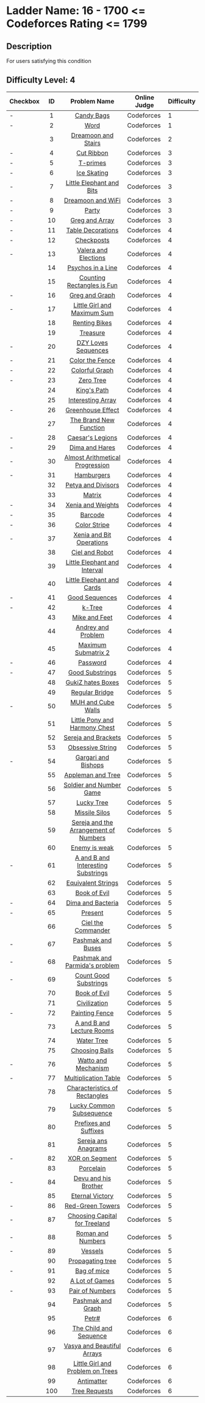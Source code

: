 # Ladder Name: 16 - 1700 <= Codeforces Rating <= 1799
## Description
 For users satisfying this condition
## Difficulty Level: 4

| Checkbox | ID  | Problem Name | Online Judge | Difficulty |
|---|:---:|:---:|---|---|
| - |1|[Candy Bags](http://codeforces.com/problemset/problem/334/A)|Codeforces|1|
| - |2|[Word](http://codeforces.com/problemset/problem/59/A)|Codeforces|1|
| |3|[Dreamoon and Stairs](http://codeforces.com/problemset/problem/476/A)|Codeforces|2|
| - |4|[Cut Ribbon](http://codeforces.com/problemset/problem/189/A)|Codeforces|3|
| - |5|[T-primes](http://codeforces.com/problemset/problem/230/B)|Codeforces|3|
| - |6|[Ice Skating](http://codeforces.com/problemset/problem/217/A)|Codeforces|3|
| - |7|[Little Elephant and Bits](http://codeforces.com/problemset/problem/258/A)|Codeforces|3|
| - |8|[Dreamoon and WiFi](http://codeforces.com/problemset/problem/476/B)|Codeforces|3|
| - |9|[Party](http://codeforces.com/problemset/problem/115/A)|Codeforces|3|
| - |10|[Greg and Array](http://codeforces.com/problemset/problem/295/A)|Codeforces|3|
| - |11|[Table Decorations](http://codeforces.com/problemset/problem/478/C)|Codeforces|4|
| - |12|[Checkposts](http://codeforces.com/problemset/problem/427/C)|Codeforces|4|
| - |13|[Valera and Elections](http://codeforces.com/problemset/problem/369/C)|Codeforces|4|
| |14|[Psychos in a Line](http://codeforces.com/problemset/problem/319/B)|Codeforces|4|
| |15|[Counting Rectangles is Fun](http://codeforces.com/problemset/problem/372/B)|Codeforces|4|
| - |16|[Greg and Graph](http://codeforces.com/problemset/problem/295/B)|Codeforces|4|
| - |17|[Little Girl and Maximum Sum](http://codeforces.com/problemset/problem/276/C)|Codeforces|4|
| |18|[Renting Bikes](http://codeforces.com/problemset/problem/363/D)|Codeforces|4|
| |19|[Treasure](http://codeforces.com/problemset/problem/494/A)|Codeforces|4|
| - |20|[DZY Loves Sequences](http://codeforces.com/problemset/problem/446/A)|Codeforces|4|
| - |21|[Color the Fence](http://codeforces.com/problemset/problem/349/B)|Codeforces|4|
| - |22|[Colorful Graph](http://codeforces.com/problemset/problem/246/D)|Codeforces|4|
| - |23|[Zero Tree](http://codeforces.com/problemset/problem/274/B)|Codeforces|4|
| |24|[King's Path](http://codeforces.com/problemset/problem/242/C)|Codeforces|4|
| |25|[Interesting Array](http://codeforces.com/problemset/problem/482/B)|Codeforces|4|
| - |26|[Greenhouse Effect](http://codeforces.com/problemset/problem/269/B)|Codeforces|4|
| |27|[The Brand New Function](http://codeforces.com/problemset/problem/243/A)|Codeforces|4|
| - |28|[Caesar's Legions](http://codeforces.com/problemset/problem/118/D)|Codeforces|4|
| - |29|[Dima and Hares](http://codeforces.com/problemset/problem/358/D)|Codeforces|4|
| - |30|[Almost Arithmetical Progression](http://codeforces.com/problemset/problem/255/C)|Codeforces|4|
| - |31|[Hamburgers](http://codeforces.com/problemset/problem/371/C)|Codeforces|4|
| |32|[Petya and Divisors](http://codeforces.com/problemset/problem/111/B)|Codeforces|4|
| |33|[Matrix](http://codeforces.com/problemset/problem/364/A)|Codeforces|4|
| - |34|[Xenia and Weights](http://codeforces.com/problemset/problem/339/C)|Codeforces|4|
| - |35|[Barcode](http://codeforces.com/problemset/problem/225/C)|Codeforces|4|
| - |36|[Color Stripe](http://codeforces.com/problemset/problem/219/C)|Codeforces|4|
| - |37|[Xenia and Bit Operations](http://codeforces.com/problemset/problem/339/D)|Codeforces|4|
| |38|[Ciel and Robot](http://codeforces.com/problemset/problem/321/A)|Codeforces|4|
| |39|[Little Elephant and Interval](http://codeforces.com/problemset/problem/204/A)|Codeforces|4|
| |40|[Little Elephant and Cards](http://codeforces.com/problemset/problem/204/B)|Codeforces|4|
| - |41|[Good Sequences](http://codeforces.com/problemset/problem/264/B)|Codeforces|4|
| - |42|[k-Tree](http://codeforces.com/problemset/problem/431/C)|Codeforces|4|
| |43|[Mike and Feet](http://codeforces.com/problemset/problem/547/B)|Codeforces|4|
| |44|[Andrey and Problem](http://codeforces.com/problemset/problem/442/B)|Codeforces|4|
| |45|[Maximum Submatrix 2](http://codeforces.com/problemset/problem/375/B)|Codeforces|4|
| - |46|[Password](http://codeforces.com/problemset/problem/126/B)|Codeforces|4|
| - |47|[Good Substrings](http://codeforces.com/problemset/problem/271/D)|Codeforces|5|
| |48|[GukiZ hates Boxes](http://codeforces.com/problemset/problem/551/C)|Codeforces|5|
| |49|[Regular Bridge](http://codeforces.com/problemset/problem/550/D)|Codeforces|5|
| - |50|[MUH and Cube Walls](http://codeforces.com/problemset/problem/471/D)|Codeforces|5|
| |51|[Little Pony and Harmony Chest](http://codeforces.com/problemset/problem/453/B)|Codeforces|5|
| |52|[Sereja and Brackets](http://codeforces.com/problemset/problem/380/C)|Codeforces|5|
| |53|[Obsessive String](http://codeforces.com/problemset/problem/494/B)|Codeforces|5|
| - |54|[Gargari and Bishops](http://codeforces.com/problemset/problem/463/C)|Codeforces|5|
| |55|[Appleman and Tree](http://codeforces.com/problemset/problem/461/B)|Codeforces|5|
| |56|[Soldier and Number Game](http://codeforces.com/problemset/problem/546/D)|Codeforces|5|
| |57|[Lucky Tree](http://codeforces.com/problemset/problem/109/C)|Codeforces|5|
| |58|[Missile Silos](http://codeforces.com/problemset/problem/144/D)|Codeforces|5|
| |59|[Sereja and the Arrangement of Numbers](http://codeforces.com/problemset/problem/367/C)|Codeforces|5|
| |60|[Enemy is weak](http://codeforces.com/problemset/problem/61/E)|Codeforces|5|
| - |61|[A and B and Interesting Substrings](http://codeforces.com/problemset/problem/519/D)|Codeforces|5|
| |62|[Equivalent Strings](http://codeforces.com/problemset/problem/559/B)|Codeforces|5|
| |63|[Book of Evil](http://codeforces.com/problemset/problem/337/D)|Codeforces|5|
| - |64|[Dima and Bacteria](http://codeforces.com/problemset/problem/400/D)|Codeforces|5|
| - |65|[Present](http://codeforces.com/problemset/problem/460/C)|Codeforces|5|
| |66|[Ciel the Commander](http://codeforces.com/problemset/problem/321/C)|Codeforces|5|
| - |67|[Pashmak and Buses](http://codeforces.com/problemset/problem/459/C)|Codeforces|5|
| - |68|[Pashmak and Parmida's problem](http://codeforces.com/problemset/problem/459/D)|Codeforces|5|
| - |69|[Count Good Substrings](http://codeforces.com/problemset/problem/451/D)|Codeforces|5|
| |70|[Book of Evil](http://codeforces.com/problemset/problem/337/D)|Codeforces|5|
| |71|[Civilization](http://codeforces.com/problemset/problem/455/C)|Codeforces|5|
| - |72|[Painting Fence](http://codeforces.com/problemset/problem/448/C)|Codeforces|5|
| |73|[A and B and Lecture Rooms](http://codeforces.com/problemset/problem/519/E)|Codeforces|5|
| |74|[Water Tree](http://codeforces.com/problemset/problem/343/D)|Codeforces|5|
| |75|[Choosing Balls](http://codeforces.com/problemset/problem/264/C)|Codeforces|5|
| - |76|[Watto and Mechanism](http://codeforces.com/problemset/problem/514/C)|Codeforces|5|
| - |77|[Multiplication Table](http://codeforces.com/problemset/problem/448/D)|Codeforces|5|
| |78|[Characteristics of Rectangles](http://codeforces.com/problemset/problem/333/D)|Codeforces|5|
| |79|[Lucky Common Subsequence](http://codeforces.com/problemset/problem/346/B)|Codeforces|5|
| |80|[Prefixes and Suffixes](http://codeforces.com/problemset/problem/432/D)|Codeforces|5|
| |81|[Sereja ans Anagrams](http://codeforces.com/problemset/problem/367/B)|Codeforces|5|
| - |82|[XOR on Segment](http://codeforces.com/problemset/problem/242/E)|Codeforces|5|
| |83|[Porcelain](http://codeforces.com/problemset/problem/148/E)|Codeforces|5|
| - |84|[Devu and his Brother](http://codeforces.com/problemset/problem/439/D)|Codeforces|5|
| |85|[Eternal Victory](http://codeforces.com/problemset/problem/61/D)|Codeforces|5|
| - |86|[Red-Green Towers](http://codeforces.com/problemset/problem/478/D)|Codeforces|5|
| - |87|[Choosing Capital for Treeland](http://codeforces.com/problemset/problem/219/D)|Codeforces|5|
| - |88|[Roman and Numbers](http://codeforces.com/problemset/problem/401/D)|Codeforces|5|
| - |89|[Vessels](http://codeforces.com/problemset/problem/371/D)|Codeforces|5|
| |90|[Propagating tree](http://codeforces.com/problemset/problem/383/C)|Codeforces|5|
| - |91|[Bag of mice](http://codeforces.com/problemset/problem/148/D)|Codeforces|5|
| |92|[A Lot of Games](http://codeforces.com/problemset/problem/455/B)|Codeforces|5|
| - |93|[Pair of Numbers](http://codeforces.com/problemset/problem/359/D)|Codeforces|5|
| |94|[Pashmak and Graph](http://codeforces.com/problemset/problem/459/E)|Codeforces|5|
| |95|[Petr#](http://codeforces.com/problemset/problem/113/B)|Codeforces|6|
| |96|[The Child and Sequence](http://codeforces.com/problemset/problem/438/D)|Codeforces|6|
| |97|[Vasya and Beautiful Arrays](http://codeforces.com/problemset/problem/354/C)|Codeforces|6|
| |98|[Little Girl and Problem on Trees](http://codeforces.com/problemset/problem/276/E)|Codeforces|6|
| |99|[Antimatter](http://codeforces.com/problemset/problem/383/D)|Codeforces|6|
| |100|[Tree Requests](http://codeforces.com/problemset/problem/570/D)|Codeforces|6|
